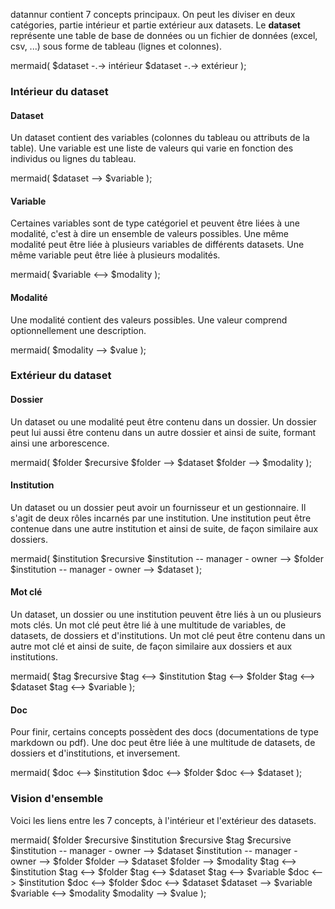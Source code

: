datannur contient 7 concepts principaux. On peut les diviser en deux catégories, partie intérieur et partie extérieur aux datasets. Le **dataset** représente une table de base de données ou un fichier de données (excel, csv, ...) sous forme de tableau (lignes et colonnes).

mermaid( 
  $dataset -.-> intérieur
  $dataset -.-> extérieur
);


### Intérieur du dataset

#### Dataset
Un dataset contient des variables (colonnes du tableau ou attributs de la table). Une variable est une liste de valeurs qui varie en fonction des individus ou lignes du tableau.

mermaid( $dataset --> $variable );

#### Variable
Certaines variables sont de type catégoriel et peuvent être liées à une modalité, c'est à dire un ensemble de valeurs possibles. Une même modalité peut être liée à plusieurs variables de différents datasets. Une même variable peut être liée à plusieurs modalités.

mermaid( $variable <--> $modality );

#### Modalité
Une modalité contient des valeurs possibles. Une valeur comprend optionnellement une description. 

mermaid( $modality --> $value );


### Extérieur du dataset

#### Dossier
Un dataset ou une modalité peut être contenu dans un dossier. Un dossier peut lui aussi être contenu dans un autre dossier et ainsi de suite, formant ainsi une arborescence.

mermaid(
  $folder $recursive
  $folder --> $dataset
  $folder --> $modality
);

#### Institution
Un dataset ou un dossier peut avoir un fournisseur et un gestionnaire. Il s'agit de deux rôles incarnés par une institution. Une institution peut être contenue dans une autre institution et ainsi de suite, de façon similaire aux dossiers.

mermaid(
  $institution $recursive
  $institution -- manager - owner --> $folder
  $institution -- manager - owner --> $dataset
);

#### Mot clé
Un dataset, un dossier ou une institution peuvent être liés à un ou plusieurs mots clés. Un mot clé peut être lié à une multitude de variables, de datasets, de dossiers et d'institutions. Un mot clé peut être contenu dans un autre mot clé et ainsi de suite, de façon similaire aux dossiers et aux institutions.

mermaid(
  $tag $recursive
  $tag <--> $institution
  $tag <--> $folder
  $tag <--> $dataset
  $tag <--> $variable
);

#### Doc
Pour finir, certains concepts possèdent des docs (documentations de type markdown ou pdf). Une doc peut être liée à une multitude de datasets, de dossiers et d'institutions, et inversement.

mermaid(
  $doc <--> $institution
  $doc <--> $folder
  $doc <--> $dataset
);


### Vision d'ensemble

Voici les liens entre les 7 concepts, à l'intérieur et l'extérieur des datasets.

mermaid(
  $folder $recursive
  $institution $recursive
  $tag $recursive
  $institution -- manager - owner --> $dataset
  $institution -- manager - owner --> $folder
  $folder --> $dataset
  $folder --> $modality
  $tag <--> $institution
  $tag <--> $folder
  $tag <--> $dataset
  $tag <--> $variable
  $doc <--> $institution
  $doc <--> $folder
  $doc <--> $dataset
  $dataset --> $variable
  $variable <--> $modality
  $modality --> $value
);
